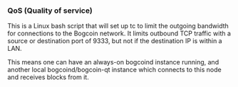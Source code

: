 ### QoS (Quality of service) ###

This is a Linux bash script that will set up tc to limit the outgoing bandwidth for connections to the Bogcoin network. It limits outbound TCP traffic with a source or destination port of 9333, but not if the destination IP is within a LAN.

This means one can have an always-on bogcoind instance running, and another local bogcoind/bogcoin-qt instance which connects to this node and receives blocks from it.
